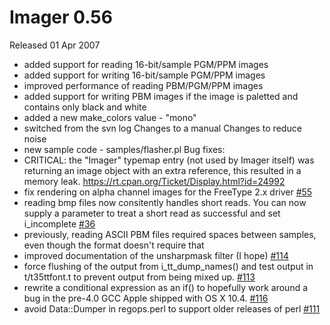 # Imager 0.56

Released 01 Apr 2007

- added support for reading 16-bit/sample PGM/PPM images 
- added support for writing 16-bit/sample PGM/PPM images 
- improved performance of reading PBM/PGM/PPM images 
- added support for writing PBM images if the image is paletted and contains only black and white 
- added a new make_colors value - "mono" 
- switched from the svn log Changes to a manual Changes to reduce noise 
- new sample code - samples/flasher.pl Bug fixes: 
- CRITICAL: the "Imager" typemap entry (not used by Imager itself) was returning an image object with an extra reference, this resulted in a memory leak. https://rt.cpan.org/Ticket/Display.html?id=24992 
- fix rendering on alpha channel images for the FreeType 2.x driver [#55](https://github.com/tonycoz/imager/issues/55) 
- reading bmp files now consitently handles short reads. You can now supply a parameter to treat a short read as successful and set i_incomplete [#36](https://github.com/tonycoz/imager/issues/36) 
- previously, reading ASCII PBM files required spaces between samples, even though the format doesn't require that 
- improved documentation of the unsharpmask filter (I hope) [#114](https://github.com/tonycoz/imager/issues/114) 
- force flushing of the output from i_tt_dump_names() and test output in t/t35ttfont.t to prevent output from being mixed up. [#113](https://github.com/tonycoz/imager/issues/113) 
- rewrite a conditional expression as an if() to hopefully work around a bug in the pre-4.0 GCC Apple shipped with OS X 10.4. [#116](https://github.com/tonycoz/imager/issues/116) 
- avoid Data::Dumper in regops.perl to support older releases of perl [#111](https://github.com/tonycoz/imager/issues/111)